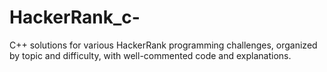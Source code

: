 # HackerRank_c-
C++ solutions for various HackerRank programming challenges, organized by topic and difficulty, with well-commented code and explanations.
